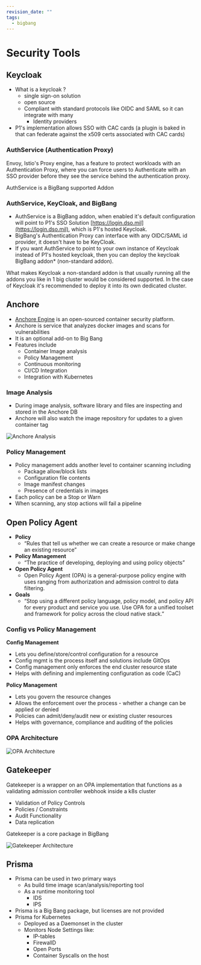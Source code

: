 ```yaml
---
revision_date: ""
tags:
  - bigbang
---
```

# Security Tools

## Keycloak

* What is a keycloak ?
    * single sign-on solution
    * open source
    * Compliant with standard protocols like OIDC and SAML so it can integrate with many
        * Identity providers
* P1's implementation allows SSO with CAC cards (a plugin is baked in that can federate against the x509 certs associated with CAC cards)


### AuthService (Authentication Proxy)

Envoy, Istio's Proxy engine, has a feature to protect workloads with an Authentication Proxy, where you can force users to Authenticate with an SSO provider before they see the service behind the authentication proxy.

AuthService is a BigBang supported Addon

### AuthService, KeyCloak, and BigBang

* AuthService is a BigBang addon, when enabled it's default configuration will point to P1's SSO Solution [https://login.dso.mil](https://login.dso.mil), which is P1's hosted Keycloak.
* BigBang's Authentication Proxy can interface with any OIDC/SAML id provider, it doesn't have to be KeyCloak.
* If you want AuthService to point to your own instance of Keycloak instead of P1's hosted keycloak, then you can deploy the keycloak BigBang addon* (non-standard addon).

What makes Keycloak a non-standard addon is that usually running all the addons you like in 1 big cluster would be considered supported. In the case of Keycloak it's recommended to deploy it into its own dedicated cluster.


## Anchore

* [Anchore Engine](https://github.com/anchore/anchore-engine) is an open-sourced container security platform.  
* Anchore is service that analyzes docker images and scans for vulnerabilities
* It is an optional add-on to Big Bang
* Features include
    * Container Image analysis
    * Policy Management
    * Continuous monitoring
    * CI/CD Integration
    * Integration with Kubernetes

### Image Analysis

* During image analysis, software library and files are inspecting and stored in the Anchore DB
* Anchore will also watch the image repository for updates to a given container tag

![Anchore Analysis](anchore-analysis.png)


### Policy Management

* Policy management adds another level to container scanning including
    * Package allow/block lists
    * Configuration file contents
    * Image manifest changes
    * Presence of credentials in images
* Each policy can be a Stop or Warn
* When scanning, any stop actions will fail a pipeline


## Open Policy Agent

* **Policy**
    * “Rules that tell us whether we can create a resource or make change an existing resource”
* **Policy Management**
     * “The practice of developing, deploying and using policy objects”
* **Open Policy Agent**
    * Open Policy Agent (OPA) is a general-purpose policy engine with uses ranging from authorization and admission control to data filtering.
* **Goals**
    * “Stop using a different policy language, policy model, and policy API for every product and service you use. Use OPA for a unified toolset and framework for policy across the cloud native stack.”

### Config vs Policy Management

**Config Management**
* Lets you define/store/control configuration for a resource
* Config mgmt is the process itself and solutions include GitOps
* Config management only enforces the end cluster resource state
* Helps with defining and implementing configuration as code (CaC)

**Policy Management**
* Lets you govern the resource changes
* Allows the enforcement over the process - whether a change can be applied or denied
* Policies can admit/deny/audit new or existing cluster resources
* Helps with governance, compliance and auditing of the policies


### OPA Architecture

![OPA Architecture](../images/opa-architecture.png)

## Gatekeeper

Gatekeeper is a wrapper on an OPA implementation that functions as a validating admission controller webhook inside a k8s cluster

* Validation of Policy Controls
* Policies / Constraints
* Audit Functionality
* Data replication

Gatekeeper is a core package in BigBang

![Gatekeeper Architecture](../images/gatekeeper-architecture.png)



## Prisma

* Prisma can be used in two primary ways
    * As build time image scan/analysis/reporting tool
    * As a runtime monitoring tool
        * IDS
        * IPS
* Prisma is a Big Bang package, but licenses are not provided
* Prisma for Kubernetes
    * Deployed as a Daemonset in the cluster
    * Monitors Node Settings like:
        * IP-tables
        * FirewallD
        * Open Ports
        * Container Syscalls on the host

